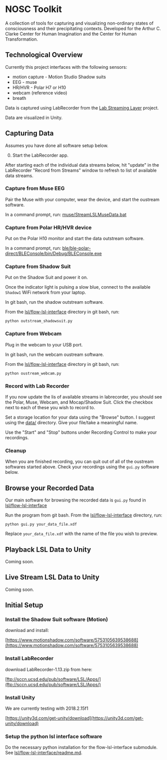 # NOSC Toolkit

A collection of tools for capturing and visualizing non-ordinary states of consciousness and their precipitating contexts. Developed for the Arthur C. Clarke Center for Human Imagination and the Center for Human Transformation. 

## Technological Overview

Currently this project interfaces with the following sensors:

* motion capture - Motion Studio Shadow suits
* EEG - muse
* HR/HVR - Polar H7 or H10
* webcam (reference video)
* breath

Data is captured using LabRecorder from the [Lab Streaming Layer](https://github.com/sccn/labstreaminglayer) project.

Data are visualized in Unity. 

## Capturing Data

Assumes you have done all software setup below. 

0. Start the LabRecorder app.

After starting each of the individual data streams below, hit "update" in the LabRecorder "Record from Streams" window to refresh to list of available data streams. 

### Capture from Muse EEG

Pair the Muse with your computer, wear the device, and start the oustream software. 

In a command prompt, run: [muse/StreamLSLMuseData.bat](muse/StreamLSLMuseData.bat)

### Capture from Polar HR/HVR device

Put on the Polar H10 monitor and start the data outstream software. 

In a command prompt, run: [ble/ble-polar-direct/BLEConsole/bin/Debug/BLEConsole.exe](ble/ble-polar-direct/BLEConsole/bin/Debug/BLEConsole.exe)

### Capture from Shadow Suit

Put on the Shadow Suit and power it on. 

Once the indicator light is pulsing a slow blue, connect to the available ```Shadow1``` WiFi network from your laptop. 

In git bash, run the shadow outstream software. 

From the [lsl/flow-lsl-interface](lsl/flow-lsl-interface) directory in git bash, run:
```
python outstream_shadowsuit.py
```

### Capture from Webcam

Plug in the webcam to your USB port.

In git bash, run the webcam oustream software.

From the [lsl/flow-lsl-interface](lsl/flow-lsl-interface) directory in git bash, run:
```
python oustream_webcam.py
```

### Record with Lab Recorder

If you now update the lis of available streams in labrecorder, you should see the Polar, Muse, Webcam, and Mocap/Shadow Suit. Click the checkbox next to each of these you wish to record to. 

Set a storage location for your data using the "Browse" button. I suggest using the [data/](data/) directory. Give your file/take a meaningful name.  

Use the "Start" and "Stop" buttons under Recording Control to make your recordings.

### Cleanup

When you are finished recording, you can quit out of all of the oustream softwares started above. Check your recordings using the ```gui.py``` software below.

## Browse your Recorded Data

Our main software for browsing the recorded data is ```gui.py``` found in [lsl/flow-lsl-interface](lsl/flow-lsl-interface)

Run the program from git bash. From the [lsl/flow-lsl-interface](lsl/flow-lsl-interface) directory, run:

```
python gui.py your_data_file.xdf
```
Replace ```your_data_file.xdf``` with the name of the file you wish to preview.

## Playback LSL Data to Unity

Coming soon. 

## Live Stream LSL Data to Unity

Coming soon. 

## Initial Setup

### Install the Shadow Suit software (Motion)

download and install:

[https://www.motionshadow.com/software/5753105639538688](https://www.motionshadow.com/software/5753105639538688)

### Install LabRecorder

download LabRecorder-1.13.zip from here: 

[ftp://sccn.ucsd.edu/pub/software/LSL/Apps/](ftp://sccn.ucsd.edu/pub/software/LSL/Apps/)

### Install Unity

We are currently testing with 2018.2.15f1

[https://unity3d.com/get-unity/download](https://unity3d.com/get-unity/download)

### Setup the python lsl interface software

Do the necessary python installation for the flow-lsl-interface submodule. See [lsl/flow-lsl-interface/readme.md](lsl/flow-lsl-interface/readme.md).
